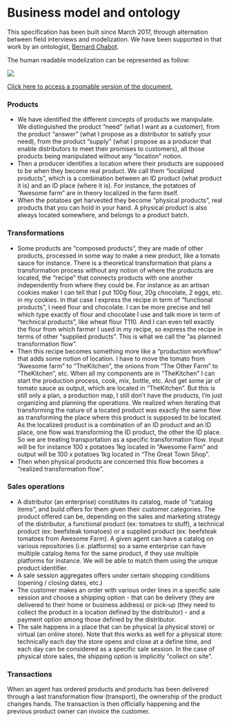 # Business model and ontology

This specification has been built since March 2017, through alternation between field interviews and modelization. We have been supported in that work by an ontologist, [Bernard Chabot](https://docs.google.com/document/d/1vLYI4pv-lqcy7WLoMN9XWROPh1FayXFU5g4zA5blmEQ/edit?usp=sharing).

The human readable modelization can be represented as follow:

![](https://lh5.googleusercontent.com/KzmDJ63oH6uLhA7z9qgknOEwdEGWQRWIVkJFvFOtTGSEwyf9XjCo44evKK1a4prG4pbUkaPCKwJQAGNaG_9SkYLgd_dABOvkXetf9xJNo4kXtjliAZT28WlL8VwBi8nndUA_VWUc)

[Click here to access a zoomable version of the document.](https://docs.google.com/presentation/d/157i0ySW3T89KviZHmderXl7X0ywuvtz0QunaHJcEF_Q/edit?usp=sharing)

### Products

* We have identified the different concepts of products we manipulate. We distinguished the product “need” \(what I want as a customer\), from the product “answer” \(what I propose as a distributor to satisfy your need\), from the product “supply” \(what I propose as a producer that enable distributors to meet their promises to customers\), all those products being manipulated without any “location” notion.
* Then a producer identifies a location where their products are supposed to be when they become real product. We call them “localized products”, which is a combination between an ID product \(what product it is\) and an ID place \(where it is\). For instance, the potatoes of “Awesome farm” are in theory localized in the farm itself.
* When the potatoes get harvested they become “physical products”, real products that you can hold in your hand. A physical product is also always located somewhere, and belongs to a product batch.

### Transformations

* Some products are “composed products”, they are made of other products, processed in some way to make a new product, like a tomato sauce for instance. There is a theoretical transformation that plans a transformation process without any notion of where the products are located, the “recipe” that connects products with one another independently from where they could be. For instance as an artisan cookies maker I can tell that I put 100g flour, 20g chocolate, 2 eggs, etc. in my cookies. In that case I express the recipe in term of “functional products”, I need flour and chocolate. I can be more precise and tell which type exactly of flour and chocolate I use and talk more in term of “technical products”, like wheat flour T110. And I can even tell exactly the flour from which farmer I used in my recipe, so express the recipe in terms of other “supplied products”. This is what we call the “as planned transformation flow”.
* Then this recipe becomes something more like a “production workflow” that adds some notion of location. I have to move the tomato from “Awesome farm” to “TheKitchen”, the onions from “The Other Farm” to “TheKitchen”, etc. When all my components are in “TheKitchen” I can start the production process, cook, mix, bottle, etc. And get some jar of tomato sauce as output, which are located in “TheKitchen”. But this is still only a plan, a production map, I still don’t have the products, I’m just organizing and planning the operations. We realized when iterating that transforming the nature of a located product was exactly the same flow as transforming the place where this product is supposed to be located. As the localized product is a combination of an ID product and an ID place, one flow was transforming the ID product, the other the ID place. So we are treating transportation as a specific transformation flow. Input will be for instance 100 x potatoes 1kg located in “Awesome Farm” and output will be 100 x potatoes 1kg located in “The Great Town Shop”.
* Then when physical products are concerned this flow becomes a “realized transformation flow”.

### Sales operations

* A distributor \(an enterprise\) constitutes its catalog, made of “catalog items”, and build offers for them given their customer categories. The product offered can be, depending on the sales and marketing strategy of the distributor, a functional product \(ex: tomatoes to stuff\), a technical product \(ex: beefsteak tomatoes\) or a supplied product \(ex: beefsteak tomatoes from Awesome Farm\). A given agent can have a catalog on various repositories \(i.e. platforms\) so a same enterprise can have multiple catalog items for the same product, if they use multiple platforms for instance. We will be able to match them using the unique product identifier.
* A sale session aggregates offers under certain shopping conditions \(opening / closing dates, etc.\)
* The customer makes an order with various order lines in a specific sale session and choose a shipping option - that can be delivery \(they are delivered to their home or business address\) or pick-up \(they need to collect the product in a location defined by the distributor\) - and a payment option among those defined by the distributor.
* The sale happens in a place that can be physical \(a physical store\) or virtual \(an online store\). Note that this works as well for a physical store: technically each day the store opens and close at a define time, and each day can be considered as a specific sale session. In the case of physical store sales, the shipping option is implicitly “collect on site”.

### Transactions

When an agent has ordered products and products has been delivered through a last transformation flow \(transport\), the ownership of the product changes hands. The transaction is then officially happening and the previous product owner can invoice the customer.

